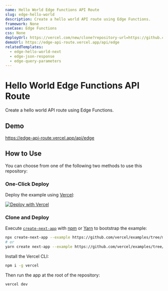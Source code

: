 ```yaml
---
name: Hello World Edge Functions API Route
slug: edge-hello-world
description: Create a hello world API route using Edge Functions.
framework: None
useCase: Edge Functions
css: None
deployUrl: https://vercel.com/new/clone?repository-url=https://github.com/vercel/examples/tree/main/edge-functions/hello-world&project-name=edge-hello-world&repository-name=edge-hello-world
demoUrl: https://edge-api-route.vercel.app/api/edge
relatedTemplates:
  - edge-hello-world-next
  - edge-json-response
  - edge-query-parameters
---
```


# Hello World Edge Functions API Route

Create a hello world API route using Edge Functions.

## Demo

https://edge-api-route.vercel.app/api/edge

## How to Use

You can choose from one of the following two methods to use this repository:

### One-Click Deploy

Deploy the example using [Vercel](https://vercel.com?utm_source=github&utm_medium=readme&utm_campaign=vercel-examples):

[![Deploy with Vercel](https://vercel.com/button)](https://vercel.com/new/git/external?repository-url=https://github.com/vercel/examples/tree/main/edge-functions/hello-world&project-name=edge-hello-world&repository-name=edge-hello-world)

### Clone and Deploy

Execute [`create-next-app`](https://github.com/vercel/next.js/tree/canary/packages/create-next-app) with [npm](https://docs.npmjs.com/cli/init) or [Yarn](https://yarnpkg.com/lang/en/docs/cli/create/) to bootstrap the example:

```bash
npx create-next-app --example https://github.com/vercel/examples/tree/main/edge-functions/hello-world edge-hello-world
# or
yarn create next-app --example https://github.com/vercel/examples/tree/main/edge-functions/hello-world edge-hello-world
```

Install the Vercel CLI:

```bash
npm i -g vercel
```

Then run the app at the root of the repository:

```bash
vercel dev
```
